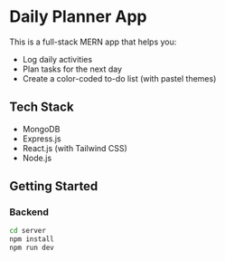 # Daily Planner App

This is a full-stack MERN app that helps you:

- Log daily activities  
- Plan tasks for the next day  
- Create a color-coded to-do list (with pastel themes)

## Tech Stack

- MongoDB  
- Express.js  
- React.js (with Tailwind CSS)  
- Node.js

## Getting Started

### Backend

```bash
cd server
npm install
npm run dev
